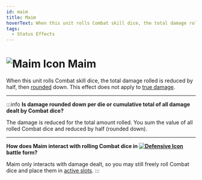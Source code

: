 ```yaml
---
id: maim
title: Maim
hoverText: When this unit rolls Combat skill dice, the total damage rolled is reduced by half, then [rounded](/docs/glossary/rounding) down. This effect does not apply to [true damage](/docs/glossary/true-damage).
tags:
  - Status Effects
---
```


# <img src="/icons/maim.svg" alt="Maim Icon" /> Maim

When this unit rolls Combat skill dice, the total damage rolled is reduced by half, then [rounded](/docs/glossary/rounding) down. This effect does not apply to [true damage](/docs/glossary/true-damage).

---

:::info
**Is damage rounded down per die or cumulative total of all damage dealt by Combat dice?**

The damage is reduced for the total amount rolled. You sum the value of all rolled Combat dice and reduced by half (rounded down).

---

**How does Maim interact with rolling Combat dice in [<img src="/icons/defensive.svg" alt="Defensive Icon" className="icon-svg" />](/docs/battles/battle-forms/defensive) battle form?**

Maim only interacts with damage dealt, so you may still freely roll Combat dice and place them in [active slots](/docs/glossary/active-slot).
:::
